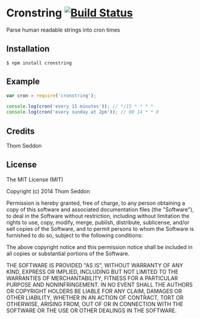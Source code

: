 
# Cronstring [![Build Status](https://travis-ci.org/thomseddon/cronstring.png?branch=master)](https://travis-ci.org/thomseddon/cronstring)

Parse human readable strings into cron times

## Installation
	$ npm install cronstring

## Example

```js
var cron = require('cronstring');

console.log(cron('every 15 minutes')); // */15 * * * *
console.log(cron('every sunday at 2pm')); // 00 14 * * 0
```

## Credits

Thom Seddon

## License

The MIT License (MIT)

Copyright (c) 2014 Thom Seddon

Permission is hereby granted, free of charge, to any person obtaining a copy
of this software and associated documentation files (the "Software"), to deal
in the Software without restriction, including without limitation the rights
to use, copy, modify, merge, publish, distribute, sublicense, and/or sell
copies of the Software, and to permit persons to whom the Software is
furnished to do so, subject to the following conditions:

The above copyright notice and this permission notice shall be included in
all copies or substantial portions of the Software.

THE SOFTWARE IS PROVIDED "AS IS", WITHOUT WARRANTY OF ANY KIND, EXPRESS OR
IMPLIED, INCLUDING BUT NOT LIMITED TO THE WARRANTIES OF MERCHANTABILITY,
FITNESS FOR A PARTICULAR PURPOSE AND NONINFRINGEMENT. IN NO EVENT SHALL THE
AUTHORS OR COPYRIGHT HOLDERS BE LIABLE FOR ANY CLAIM, DAMAGES OR OTHER
LIABILITY, WHETHER IN AN ACTION OF CONTRACT, TORT OR OTHERWISE, ARISING FROM,
OUT OF OR IN CONNECTION WITH THE SOFTWARE OR THE USE OR OTHER DEALINGS IN
THE SOFTWARE.

